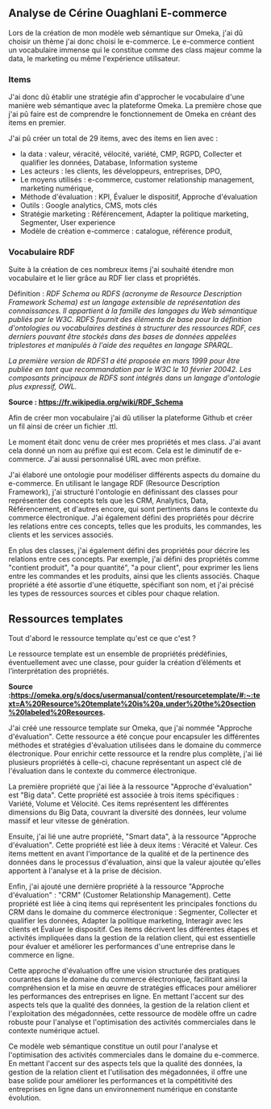## Analyse de Cérine Ouaghlani E-commerce

Lors de la création de mon modèle web sémantique sur Omeka, j'ai dû choisir un thème j'ai donc choisi le e-commerce. Le e-commerce contient un vocabulaire immense qui le constitue comme des class majeur comme la data, le marketing ou même l'expérience utilisateur.

### Items

J'ai donc dû établir une stratégie afin d'approcher le vocabulaire d'une manière web sémantique avec la plateforme Omeka. La première chose que j'ai pû faire est de comprendre le fonctionnement de Omeka en créant des items en premier.

J'ai pû créer un total de 29 items, avec des items en lien avec :
- la data : valeur, véracité, vélocité, variété, CMP, RGPD, Collecter et qualifier les données, Database, Information systeme
- Les acteurs : les clients, les développeurs, entreprises, DPO,
- Le moyens utilisés : e-commerce, customer relationship management, marketing numérique,
- Méthode d'évaluation : KPI, Évaluer le dispositif, Approche d'évaluation
- Outils : Google analytics, CMS, mots clés
- Stratégie marketing : Référencement, Adapter la politique marketing, Segmenter, User experience
- Modèle de création e-commerce : catalogue, référence produit, 

### Vocabulaire RDF

Suite à la création de ces nombreux items j'ai souhaité étendre mon vocabulaire et le lier grâce au RDF lier class et propriétés.

Définition : 
*RDF Schema ou RDFS (acronyme de Resource Description Framework Schema) est un langage extensible de représentation des connaissances. Il appartient à la famille des langages du Web sémantique publiés par le W3C. RDFS fournit des éléments de base pour la définition d'ontologies ou vocabulaires destinés à structurer des ressources RDF, ces derniers pouvant être stockés dans des bases de données appelées triplestores et manipulés à l'aide des requêtes en langage SPARQL.*

*La première version de RDFS1 a été proposée en mars 1999 pour être publiée en tant que recommandation par le W3C le 10 février 20042. Les composants principaux de RDFS sont intégrés dans un langage d'ontologie plus expressif, OWL.*

**Source : https://fr.wikipedia.org/wiki/RDF_Schema**

Afin de créer mon vocabulaire j'ai dû utiliser la plateforme Github et créer un fil ainsi de créer un fichier .ttl.

Le moment était donc venu de créer mes propriétés et mes class. J'ai avant cela donné un nom au préfixe qui est ecom. Cela est le diminutif de e-commerce. J'ai aussi personnalisé URL avec mon préfixe.

J'ai élaboré une ontologie pour modéliser différents aspects du domaine du e-commerce. En utilisant le langage RDF (Resource Description Framework), j'ai structuré l'ontologie en définissant des classes pour représenter des concepts tels que les CRM, Analytics, Data, Référencement, et d'autres encore, qui sont pertinents dans le contexte du commerce électronique. J'ai également défini des propriétés pour décrire les relations entre ces concepts, telles que les produits, les commandes, les clients et les services associés.

En plus des classes, j'ai également défini des propriétés pour décrire les relations entre ces concepts. Par exemple, j'ai défini des propriétés comme "contient produit", "a pour quantité", "a pour client", pour exprimer les liens entre les commandes et les produits, ainsi que les clients associés. Chaque propriété a été assortie d'une étiquette, spécifiant son nom, et j'ai précisé les types de ressources sources et cibles pour chaque relation.

## Ressources templates

Tout d'abord le ressource template qu'est ce que c'est ?

Le ressource template est un ensemble de propriétés prédéfinies, éventuellement avec une classe, pour guider la création d’éléments et l’interprétation des propriétés.

**Source :https://omeka.org/s/docs/usermanual/content/resourcetemplate/#:~:text=A%20Resource%20template%20is%20a,under%20the%20section%20labeled%20Resources.**

J'ai créé une ressource template sur Omeka, que j'ai nommée "Approche d'évaluation". Cette ressource a été conçue pour encapsuler les différentes méthodes et stratégies d'évaluation utilisées dans le domaine du commerce électronique. Pour enrichir cette ressource et la rendre plus complète, j'ai lié plusieurs propriétés à celle-ci, chacune représentant un aspect clé de l'évaluation dans le contexte du commerce électronique.

La première propriété que j'ai liée à la ressource "Approche d'évaluation" est "Big data". Cette propriété est associée à trois items spécifiques : Variété, Volume et Vélocité. Ces items représentent les différentes dimensions du Big Data, couvrant la diversité des données, leur volume massif et leur vitesse de génération.

Ensuite, j'ai lié une autre propriété, "Smart data", à la ressource "Approche d'évaluation". Cette propriété est liée à deux items : Véracité et Valeur. Ces items mettent en avant l'importance de la qualité et de la pertinence des données dans le processus d'évaluation, ainsi que la valeur ajoutée qu'elles apportent à l'analyse et à la prise de décision.

Enfin, j'ai ajouté une dernière propriété à la ressource "Approche d'évaluation" : "CRM" (Customer Relationship Management). Cette propriété est liée à cinq items qui représentent les principales fonctions du CRM dans le domaine du commerce électronique : Segmenter, Collecter et qualifier les données, Adapter la politique marketing, Interagir avec les clients et Évaluer le dispositif. Ces items décrivent les différentes étapes et activités impliquées dans la gestion de la relation client, qui est essentielle pour évaluer et améliorer les performances d'une entreprise dans le commerce en ligne.

Cette approche d'évaluation offre une vision structurée des pratiques courantes dans le domaine du commerce électronique, facilitant ainsi la compréhension et la mise en œuvre de stratégies efficaces pour améliorer les performances des entreprises en ligne. En mettant l'accent sur des aspects tels que la qualité des données, la gestion de la relation client et l'exploitation des mégadonnées, cette ressource de modèle offre un cadre robuste pour l'analyse et l'optimisation des activités commerciales dans le contexte numérique actuel.

Ce modèle web sémantique constitue un outil pour l'analyse et l'optimisation des activités commerciales dans le domaine du e-commerce. En mettant l'accent sur des aspects tels que la qualité des données, la gestion de la relation client et l'utilisation des mégadonnées, il offre une base solide pour améliorer les performances et la compétitivité des entreprises en ligne dans un environnement numérique en constante évolution.
